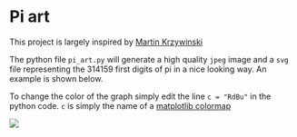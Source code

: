 # Pi art 

This project is largely inspired by [Martin Krzywinski](http://mkweb.bcgsc.ca/pi/)

The python file `pi_art.py` will generate a high quality `jpeg` image and a
`svg` file representing the 314159 first digits of pi in a nice looking way. An
example is shown below. 

To change the color of the graph simply edit the line  `c = "RdBu"` in the
python code. `c` is simply the name of a [matplotlib
colormap](https://matplotlib.org/stable/tutorials/colors/colormaps.html)

![]("./RdBu.jpeg")
